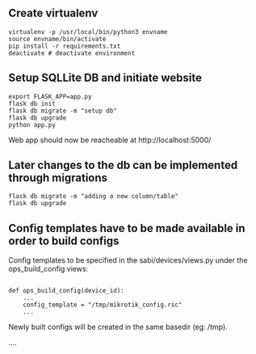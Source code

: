 

## Create virtualenv

```
virtualenv -p /usr/local/bin/python3 envname
source envname/bin/activate
pip install -r requirements.txt
deactivate # deactivate environment
```

## Setup SQLLite DB and initiate website

```
export FLASK_APP=app.py
flask db init
flask db migrate -m "setup db"
flask db upgrade
python app.py
```
Web app should now be reacheable at http://localhost:5000/

## Later changes to the db can be implemented through migrations
```
flask db migrate -m "adding a new column/table"
flask db upgrade
```

## Config templates have to be made available in order to build configs
Config templates to be specified in the sabi/devices/views.py under the ops_build_config views:

```

def ops_build_config(device_id):
	...
    config_template = "/tmp/mikrotik_config.rsc"
    ...
```
Newly built configs will be created in the same basedir (eg: /tmp).

....
